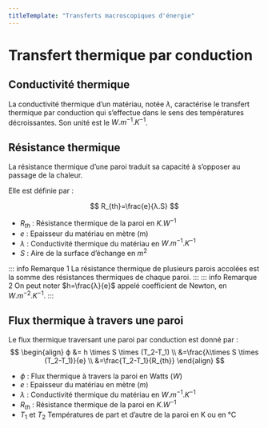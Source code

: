 ```yaml
---
titleTemplate: "Transferts macroscopiques d'énergie"
---
```


# Transfert thermique par conduction

## Conductivité thermique

La conductivité thermique d’un matériau, notée $λ$, caractérise le transfert thermique par conduction qui s’effectue dans le sens des températures décroissantes. Son unité est le $W.m^{-1}.K^{-1}$.

## Résistance thermique

La résistance thermique d’une paroi traduit sa capacité à s’opposer au passage de la chaleur.

Elle est définie par :

$$
R_{th}=\frac{e}{λ.S}
$$

- $R_{th}$  : Résistance thermique de la paroi en $K.W^{-1}$
- $e$ :  Epaisseur du matériau en mètre (m)
- $λ$ :  Conductivité thermique du matériau en $W.m^{-1}.K^{-1}$
- $S$ : Aire de la surface d’échange en $m^2$

::: info Remarque 1
La résistance thermique de plusieurs parois accolées est la somme des résistances thermiques de chaque paroi.
:::
::: info Remarque 2
On peut noter $h=\frac{λ}{e}$ appelé coefficient de Newton, en $W.m^{-2}.K^{-1}$.
:::

## Flux thermique à travers une paroi

Le flux thermique traversant une paroi par conduction est donné par :
$$
\begin{align}
ϕ &= h \times S \times (T_2-T_1) \\
&=\frac{λ\times S \times (T_2-T_1)}{e} \\
&=\frac{T_2-T_1}{R_{th}}
\end{align}
$$

- $ϕ$ : Flux thermique à travers la paroi en Watts ($W$)
- $e$ : Epaisseur du matériau en mètre ($m$)
- $λ$ : Conductivité thermique du matériau en $W.m^{-1}.K^{-1}$
- $R_{th}$ : Résistance thermique de la paroi en $K.W^{-1}$
- $T_1$ et $T_2$ Températures de part et d’autre de la paroi en K ou en °C
